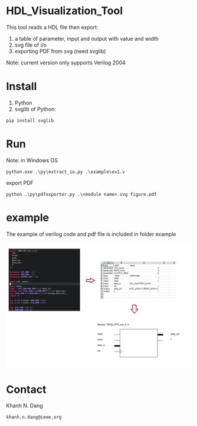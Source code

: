 # HDL_Visualization_Tool

This tool reads a HDL file then export:

1. a table of parameter, input and output with value and width
2. svg file of i/o
3. exporting PDF from svg (need svglib)

Note: current version only supports Verilog 2004

# Install

1. Python
2. svglib of Python:  

```
pip install svglib
```

# Run
Note: in Windows OS

```
python.exe .\py\extract_io.py .\example\ex1.v
```
export PDF
```
python .\py\pdfexporter.py .\<module name>.svg figure.pdf
```

# example
The example of verilog code and pdf file is included in folder example

![alt text](example/ex1.png "example")

# Contact

Khanh N. Dang 

```
khanh.n.dang@ieee.org
```
